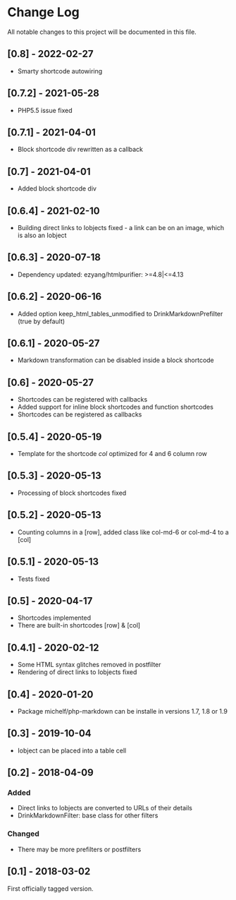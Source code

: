 # Change Log
All notable changes to this project will be documented in this file.

## [0.8] - 2022-02-27

- Smarty shortcode autowiring

## [0.7.2] - 2021-05-28

- PHP5.5 issue fixed

## [0.7.1] - 2021-04-01

- Block shortcode div rewritten as a callback

## [0.7] - 2021-04-01

- Added block shortcode div

## [0.6.4] - 2021-02-10

- Building direct links to Iobjects fixed - a link can be on an image, which is also an Iobject

## [0.6.3] - 2020-07-18

- Dependency updated: ezyang/htmlpurifier: >=4.8|<=4.13

## [0.6.2] - 2020-06-16

- Added option keep_html_tables_unmodified to DrinkMarkdownPrefilter (true by default)

## [0.6.1] - 2020-05-27

- Markdown transformation can be disabled inside a block shortcode

## [0.6] - 2020-05-27

- Shortcodes can be registered with callbacks
- Added support for inline block shortcodes and function shortcodes
- Shortcodes can be registered as callbacks

## [0.5.4] - 2020-05-19

- Template for the shortcode *col* optimized for 4 and 6 column row

## [0.5.3] - 2020-05-13

- Processing of block shortcodes fixed

## [0.5.2] - 2020-05-13

- Counting columns in a [row], added class like col-md-6 or col-md-4 to a [col]

## [0.5.1] - 2020-05-13

- Tests fixed

## [0.5] - 2020-04-17

- Shortcodes implemented
- There are built-in shortcodes [row] & [col]

## [0.4.1] - 2020-02-12

- Some HTML syntax glitches removed in postfilter
- Rendering of direct links to Iobjects fixed

## [0.4] - 2020-01-20

- Package michelf/php-markdown can be installe in versions 1.7, 1.8 or 1.9

## [0.3] - 2019-10-04

- Iobject can be placed into a table cell

## [0.2] - 2018-04-09

### Added
- Direct links to Iobjects are converted to URLs of their details
- DrinkMarkdownFilter: base class for other filters

### Changed
- There may be more prefilters or postfilters

## [0.1] - 2018-03-02

First officially tagged version.
